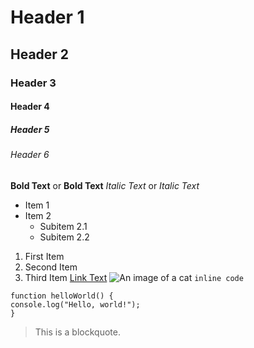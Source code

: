 # Header 1
## Header 2
### Header 3
#### Header 4
##### Header 5
###### Header 6
**Bold Text** or __Bold Text__
*Italic Text* or _Italic Text_
- Item 1
- Item 2
  - Subitem 2.1
  - Subitem 2.2
1. First Item
2. Second Item
3. Third Item
[Link Text](https://www.google.com)
![An image of a cat](http://placekitten.com/200/300)
`inline code`
```
function helloWorld() {
console.log("Hello, world!");
}
```
> This is a blockquote.
